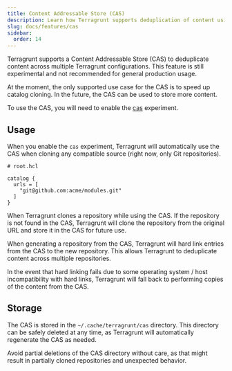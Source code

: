 ```yaml
---
title: Content Addressable Store (CAS)
description: Learn how Terragrunt supports deduplication of content using a Content Addressable Store (CAS).
slug: docs/features/cas
sidebar:
  order: 14
---
```


Terragrunt supports a Content Addressable Store (CAS) to deduplicate content across multiple Terragrunt configurations. This feature is still experimental and not recommended for general production usage.

At the moment, the only supported use case for the CAS is to speed up catalog cloning. In the future, the CAS can be used to store more content.

To use the CAS, you will need to enable the [cas](/docs/reference/experiments/#cas) experiment.

## Usage

When you enable the `cas` experiment, Terragrunt will automatically use the CAS when cloning any compatible source (right now, only Git repositories).

```hcl
# root.hcl

catalog {
  urls = [
    "git@github.com:acme/modules.git"
  ]
}
```

When Terragrunt clones a repository while using the CAS. If the repository is not found in the CAS, Terragrunt will clone the repository from the original URL and store it in the CAS for future use.

When generating a repository from the CAS, Terragrunt will hard link entries from the CAS to the new repository. This allows Terragrunt to deduplicate content across multiple repositories.

In the event that hard linking fails due to some operating system / host incompatibility with hard links, Terragrunt will fall back to performing copies of the content from the CAS.

## Storage

The CAS is stored in the `~/.cache/terragrunt/cas` directory. This directory can be safely deleted at any time, as Terragrunt will automatically regenerate the CAS as needed.

Avoid partial deletions of the CAS directory without care, as that might result in partially cloned repositories and unexpected behavior.
